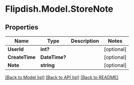# Flipdish.Model.StoreNote
## Properties

Name | Type | Description | Notes
------------ | ------------- | ------------- | -------------
**UserId** | **int?** |  | [optional] 
**CreateTime** | **DateTime?** |  | [optional] 
**Note** | **string** |  | [optional] 

[[Back to Model list]](../README.md#documentation-for-models) [[Back to API list]](../README.md#documentation-for-api-endpoints) [[Back to README]](../README.md)

